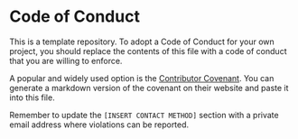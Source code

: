 # Code of Conduct

This is a template repository. To adopt a Code of Conduct for your own project, you should replace the contents of this file with a code of conduct that you are willing to enforce.

A popular and widely used option is the [Contributor Covenant](https://www.contributor-covenant.org/). You can generate a markdown version of the covenant on their website and paste it into this file.

Remember to update the `[INSERT CONTACT METHOD]` section with a private email address where violations can be reported.
